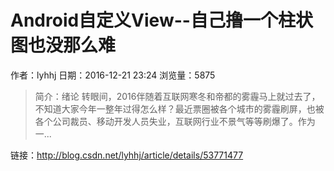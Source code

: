# Android自定义View--自己撸一个柱状图也没那么难
作者：lyhhj
日期：2016-12-21 23:24
浏览量：5875
> 简介：绪论   转眼间，2016伴随着互联网寒冬和帝都的雾霾马上就过去了，不知道大家今年一整年过得怎么样？最近票圈被各个城市的雾霾刷屏，也被各个公司裁员、移动开发人员失业，互联网行业不景气等等刷爆了。作为一...

 链接：http://blog.csdn.net/lyhhj/article/details/53771477
